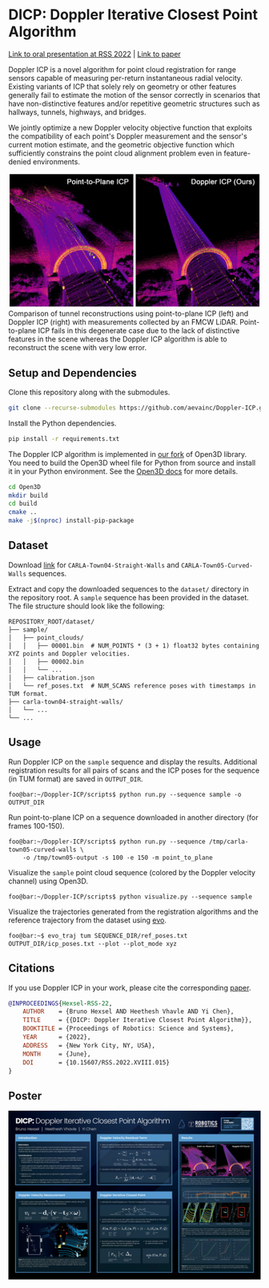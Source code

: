 # DICP: Doppler Iterative Closest Point Algorithm

[Link to oral presentation at RSS 2022](https://youtu.be/HZqbmIaknNc?t=3114) | [Link to paper](http://www.roboticsproceedings.org/rss18/p015.pdf)

Doppler ICP is a novel algorithm for point cloud registration for range sensors capable of measuring per-return instantaneous radial velocity. Existing variants of ICP that solely rely on geometry or other features generally fail to estimate the motion of the sensor correctly in scenarios that have non-distinctive features and/or repetitive geometric structures such as hallways, tunnels, highways, and bridges.

We jointly optimize a new Doppler velocity objective function that exploits the compatibility of each point's Doppler measurement and the sensor's current motion estimate, and the geometric objective function which sufficiently constrains the point cloud alignment problem even in feature-denied environments.  

<img src="/images/Intro-RWT-02.jpg" alt="3D Reconstruction of Robin Williams Tunnel" width="600"/>
Comparison of tunnel reconstructions using point-to-plane ICP (left) and Doppler ICP (right) with measurements collected by an FMCW LiDAR. Point-to-plane ICP fails in this degenerate case due to the lack of distinctive features in the scene whereas the Doppler ICP algorithm is able to reconstruct the scene with very low error.

## Setup and Dependencies
Clone this repository along with the submodules.
```bash
git clone --recurse-submodules https://github.com/aevainc/Doppler-ICP.git
```
Install the Python dependencies.
```bash
pip install -r requirements.txt
```
The Doppler ICP algorithm is implemented in [our fork](https://github.com/aevainc/Open3D) of Open3D library. You need to build the Open3D wheel file for Python from source and install it in your Python environment. See the [Open3D docs](http://www.open3d.org/docs/release/compilation.html) for more details.
```bash
cd Open3D
mkdir build
cd build
cmake ..
make -j$(nproc) install-pip-package
```

## Dataset
Download [link](https://drive.google.com/file/d/11_-QnAEkIgUFYkeusQsIHa5_TiGNYqti/view?usp=sharing) for `CARLA-Town04-Straight-Walls` and `CARLA-Town05-Curved-Walls` sequences.

Extract and copy the downloaded sequences to the `dataset/` directory in the repository root. A `sample` sequence has been provided in the dataset. The file structure should look like the following:
```
REPOSITORY_ROOT/dataset/
├── sample/
│   ├── point_clouds/
│   │   ├── 00001.bin  # NUM_POINTS * (3 + 1) float32 bytes containing XYZ points and Doppler velocities.
│   │   ├── 00002.bin
│   │   └── ...
│   ├── calibration.json
│   └── ref_poses.txt  # NUM_SCANS reference poses with timestamps in TUM format.
├── carla-town04-straight-walls/
│   └── ...
└── ...
```

## Usage
Run Doppler ICP on the `sample` sequence and display the results. Additional registration results for all pairs of scans and the ICP poses for the sequence (in TUM format) are saved in `OUTPUT_DIR`.
```console
foo@bar:~/Doppler-ICP/scripts$ python run.py --sequence sample -o OUTPUT_DIR
```

Run point-to-plane ICP on a sequence downloaded in another directory (for frames 100-150).
```console
foo@bar:~/Doppler-ICP/scripts$ python run.py --sequence /tmp/carla-town05-curved-walls \
    -o /tmp/town05-output -s 100 -e 150 -m point_to_plane
```

Visualize the `sample` point cloud sequence (colored by the Doppler velocity channel) using Open3D.
```console
foo@bar:~/Doppler-ICP/scripts$ python visualize.py --sequence sample
```

Visualize the trajectories generated from the registration algorithms and the reference trajectory from the dataset using [evo](https://github.com/MichaelGrupp/evo).
```console
foo@bar:~$ evo_traj tum SEQUENCE_DIR/ref_poses.txt OUTPUT_DIR/icp_poses.txt --plot --plot_mode xyz
```

## Citations
If you use Doppler ICP in your work, please cite the corresponding [paper](http://www.roboticsproceedings.org/rss18/p015.pdf).

```bibtex
@INPROCEEDINGS{Hexsel-RSS-22, 
    AUTHOR    = {Bruno Hexsel AND Heethesh Vhavle AND Yi Chen}, 
    TITLE     = {{DICP: Doppler Iterative Closest Point Algorithm}}, 
    BOOKTITLE = {Proceedings of Robotics: Science and Systems}, 
    YEAR      = {2022}, 
    ADDRESS   = {New York City, NY, USA}, 
    MONTH     = {June}, 
    DOI       = {10.15607/RSS.2022.XVIII.015} 
}
```

## Poster
<img src="/images/dicp-poster.jpg" alt="Doppler ICP Poster"/>
